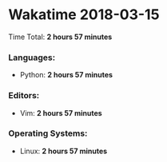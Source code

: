 # Wakatime 2018-03-15

Time Total: **2 hours 57 minutes**

### Languages:
- Python: **2 hours 57 minutes** 

### Editors:
- Vim: **2 hours 57 minutes** 

### Operating Systems:
- Linux: **2 hours 57 minutes** 

